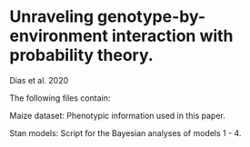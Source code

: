 # Unraveling genotype-by-environment interaction with probability theory. 
Dias et al. 2020

The following files contain:

Maize dataset: Phenotypic information used in this paper.

Stan models: Script for the Bayesian analyses of models 1 - 4.
